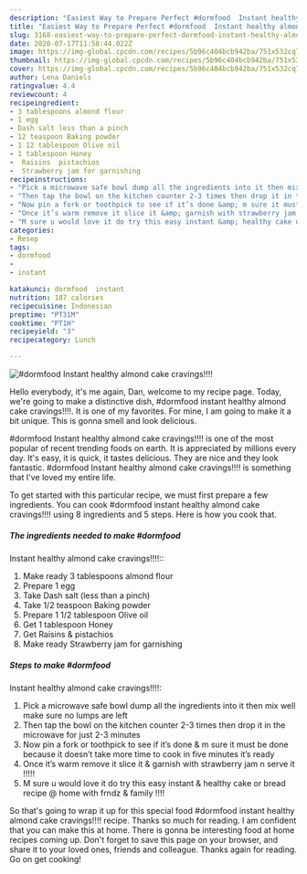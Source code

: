 ```yaml
---
description: "Easiest Way to Prepare Perfect #dormfood  Instant healthy almond cake cravings!!!!"
title: "Easiest Way to Prepare Perfect #dormfood  Instant healthy almond cake cravings!!!!"
slug: 3168-easiest-way-to-prepare-perfect-dormfood-instant-healthy-almond-cake-cravings
date: 2020-07-17T11:58:44.022Z
image: https://img-global.cpcdn.com/recipes/5b96c404bcb942ba/751x532cq70/dormfood-instant-healthy-almond-cake-cravings-recipe-main-photo.jpg
thumbnail: https://img-global.cpcdn.com/recipes/5b96c404bcb942ba/751x532cq70/dormfood-instant-healthy-almond-cake-cravings-recipe-main-photo.jpg
cover: https://img-global.cpcdn.com/recipes/5b96c404bcb942ba/751x532cq70/dormfood-instant-healthy-almond-cake-cravings-recipe-main-photo.jpg
author: Lena Daniels
ratingvalue: 4.4
reviewcount: 4
recipeingredient:
- 3 tablespoons almond flour
- 1 egg
- Dash salt less than a pinch
- 12 teaspoon Baking powder
- 1 12 tablespoon Olive oil
- 1 tablespoon Honey
-  Raisins  pistachios
-  Strawberry jam for garnishing
recipeinstructions:
- "Pick a microwave safe bowl dump all the ingredients into it then mix well make sure no lumps are left"
- "Then tap the bowl on the kitchen counter 2-3 times then drop it in the microwave for just 2-3 minutes"
- "Now pin a fork or toothpick to see if it’s done &amp; m sure it must be done because it doesn’t take more time to cook in five minutes it’s ready"
- "Once it’s warm remove it slice it &amp; garnish with strawberry jam n serve it !!!!!"
- "M sure u would love it do try this easy instant &amp; healthy cake or bread recipe @ home with frndz &amp; family !!!!"
categories:
- Resep
tags:
- dormfood
- 
- instant

katakunci: dormfood  instant
nutrition: 187 calories
recipecuisine: Indonesian
preptime: "PT31M"
cooktime: "PT1H"
recipeyield: "3"
recipecategory: Lunch

---
```



![#dormfood 
Instant healthy almond cake cravings!!!!](https://img-global.cpcdn.com/recipes/5b96c404bcb942ba/751x532cq70/dormfood-instant-healthy-almond-cake-cravings-recipe-main-photo.jpg)

Hello everybody, it's me again, Dan, welcome to my recipe page. Today, we're going to make a distinctive dish, #dormfood 
instant healthy almond cake cravings!!!!. It is one of my favorites. For mine, I am going to make it a bit unique. This is gonna smell and look delicious.



#dormfood 
Instant healthy almond cake cravings!!!! is one of the most popular of recent trending foods on earth. It is appreciated by millions every day. It's easy, it is quick, it tastes delicious. They are nice and they look fantastic. #dormfood 
Instant healthy almond cake cravings!!!! is something that I've loved my entire life.


To get started with this particular recipe, we must first prepare a few ingredients. You can cook #dormfood 
instant healthy almond cake cravings!!!! using 8 ingredients and 5 steps. Here is how you cook that.

##### The ingredients needed to make #dormfood 
Instant healthy almond cake cravings!!!!::

1. Make ready 3 tablespoons almond flour
1. Prepare 1 egg
1. Take Dash salt (less than a pinch)
1. Take 1/2 teaspoon Baking powder
1. Prepare 1 1/2 tablespoon Olive oil
1. Get 1 tablespoon Honey
1. Get  Raisins &amp; pistachios
1. Make ready  Strawberry jam for garnishing




##### Steps to make #dormfood 
Instant healthy almond cake cravings!!!!:

1. Pick a microwave safe bowl dump all the ingredients into it then mix well make sure no lumps are left
1. Then tap the bowl on the kitchen counter 2-3 times then drop it in the microwave for just 2-3 minutes
1. Now pin a fork or toothpick to see if it’s done &amp; m sure it must be done because it doesn’t take more time to cook in five minutes it’s ready
1. Once it’s warm remove it slice it &amp; garnish with strawberry jam n serve it !!!!!
1. M sure u would love it do try this easy instant &amp; healthy cake or bread recipe @ home with frndz &amp; family !!!!




So that's going to wrap it up for this special food #dormfood 
instant healthy almond cake cravings!!!! recipe. Thanks so much for reading. I am confident that you can make this at home. There is gonna be interesting food at home recipes coming up. Don't forget to save this page on your browser, and share it to your loved ones, friends and colleague. Thanks again for reading. Go on get cooking!
